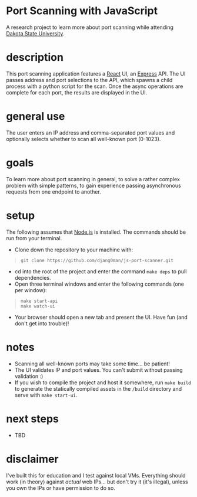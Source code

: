 Port Scanning with JavaScript
===
A research project to learn more about port scanning while attending [Dakota State University](https://dsu.edu).

description
===
This port scanning application features a [React](https://reactjs.org) UI, an [Express](https://expressjs.com/) API. The UI passes address and port selections to the API, which spawns a child process with a python script for the scan. Once the async operations are complete for each port, the results are displayed in the UI.

general use
===
The user enters an IP address and comma-separated port values and optionally selects whether to scan all well-known port (0-1023).

goals
===
To learn more about port scanning in general, to solve a rather complex problem with simple patterns, to gain experience passing asynchronous requests from one endpoint to another.

setup
===
The following assumes that [Node.js](https://nodejs.org/en/) is installed. The commands should be run from your terminal.

* Clone down the repository to your machine with:
> `git clone https://github.com/djang0man/js-port-scanner.git`

* cd into the root of the project and enter the command `make deps` to pull dependencies.
* Open three terminal windows and enter the following commands (one per window):
> `make start-api`<br />
> `make watch-ui`<br />

* Your browser should open a new tab and present the UI. Have fun (and don't get into trouble)!<br />

notes
===
* Scanning all well-known ports may take some time... be patient!
* The UI validates IP and port values. You can't submit without passing validation :)
* If you wish to compile the project and host it somewhere, run `make build` to generate the statically compiled assets in the `/build` directory and serve with `make start-ui`.

next steps
===
* TBD

disclaimer
===
I've built this for education and I test against local VMs. Everything should work (in theory) against *actual* web IPs... but don't try it (it's illegal), unless you own the IPs or have permission to do so.
